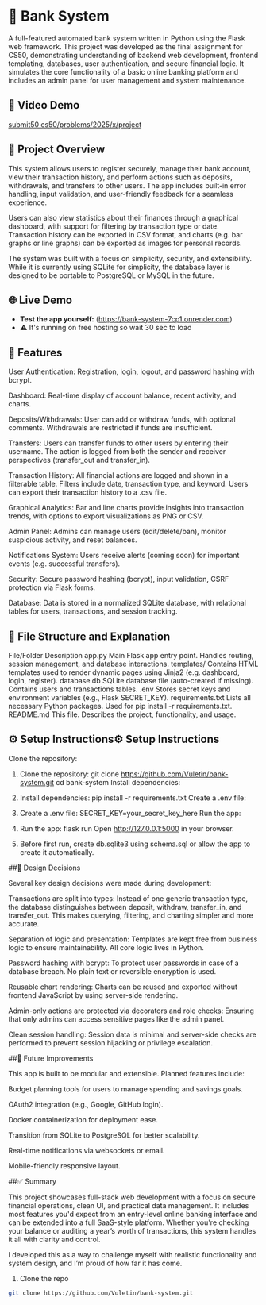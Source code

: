 # 🏦 Bank System

A full-featured automated bank system written in Python using the Flask web framework. This project was developed as the final assignment for CS50, demonstrating understanding of backend web development, frontend templating, databases, user authentication, and secure financial logic. It simulates the core functionality of a basic online banking platform and includes an admin panel for user management and system maintenance.

## 🎥 Video Demo
[submit50 cs50/problems/2025/x/project](https://youtu.be/uvWxghlOhAs)

## 🧠 Project Overview

This system allows users to register securely, manage their bank account, view their transaction history, and perform actions such as deposits, withdrawals, and transfers to other users. The app includes built-in error handling, input validation, and user-friendly feedback for a seamless experience.

Users can also view statistics about their finances through a graphical dashboard, with support for filtering by transaction type or date. Transaction history can be exported in CSV format, and charts (e.g. bar graphs or line graphs) can be exported as images for personal records.

The system was built with a focus on simplicity, security, and extensibility. While it is currently using SQLite for simplicity, the database layer is designed to be portable to PostgreSQL or MySQL in the future.

## 🌐 Live Demo

* **Test the app yourself:** (https://bank-system-7cp1.onrender.com)
* ⚠ It's running on free hosting so wait 30 sec to load

## 🚀 Features

User Authentication: Registration, login, logout, and password hashing with bcrypt.

Dashboard: Real-time display of account balance, recent activity, and charts.

Deposits/Withdrawals: User can add or withdraw funds, with optional comments. Withdrawals are restricted if funds are insufficient.

Transfers: Users can transfer funds to other users by entering their username. The action is logged from both the sender and receiver perspectives (transfer_out and transfer_in).

Transaction History: All financial actions are logged and shown in a filterable table. Filters include date, transaction type, and keyword. Users can export their transaction history to a .csv file.

Graphical Analytics: Bar and line charts provide insights into transaction trends, with options to export visualizations as PNG or CSV.

Admin Panel: Admins can manage users (edit/delete/ban), monitor suspicious activity, and reset balances.

Notifications System: Users receive alerts (coming soon) for important events (e.g. successful transfers).

Security: Secure password hashing (bcrypt), input validation, CSRF protection via Flask forms.

Database: Data is stored in a normalized SQLite database, with relational tables for users, transactions, and session tracking.

## 📂 File Structure and Explanation

File/Folder	Description
app.py	Main Flask app entry point. Handles routing, session management, and database interactions.
templates/	Contains HTML templates used to render dynamic pages using Jinja2 (e.g. dashboard, login, register).
database.db	SQLite database file (auto-created if missing). Contains users and transactions tables.
.env	Stores secret keys and environment variables (e.g., Flask SECRET_KEY).
requirements.txt	Lists all necessary Python packages. Used for pip install -r requirements.txt.
README.md	This file. Describes the project, functionality, and usage.

## ⚙️ Setup Instructions⚙️ Setup Instructions

Clone the repository:

1. Clone the repository:
git clone https://github.com/Vuletin/bank-system.git
cd bank-system
Install dependencies:

2. Install dependencies:
pip install -r requirements.txt
Create a .env file:

3. Create a .env file:
SECRET_KEY=your_secret_key_here
Run the app:

4. Run the app:
flask run
Open http://127.0.0.1:5000 in your browser.

5. Before first run, create db.sqlite3 using schema.sql or allow the app to create it automatically.

##🔧 Design Decisions

Several key design decisions were made during development:

Transactions are split into types: Instead of one generic transaction type, the database distinguishes between deposit, withdraw, transfer_in, and transfer_out. This makes querying, filtering, and charting simpler and more accurate.

Separation of logic and presentation: Templates are kept free from business logic to ensure maintainability. All core logic lives in Python.

Password hashing with bcrypt: To protect user passwords in case of a database breach. No plain text or reversible encryption is used.

Reusable chart rendering: Charts can be reused and exported without frontend JavaScript by using server-side rendering.

Admin-only actions are protected via decorators and role checks: Ensuring that only admins can access sensitive pages like the admin panel.

Clean session handling: Session data is minimal and server-side checks are performed to prevent session hijacking or privilege escalation.

##🔮 Future Improvements

This app is built to be modular and extensible. Planned features include:

Budget planning tools for users to manage spending and savings goals.

OAuth2 integration (e.g., Google, GitHub login).

Docker containerization for deployment ease.

Transition from SQLite to PostgreSQL for better scalability.

Real-time notifications via websockets or email.

Mobile-friendly responsive layout.

##✅ Summary

This project showcases full-stack web development with a focus on secure financial operations, clean UI, and practical data management. It includes most features you'd expect from an entry-level online banking interface and can be extended into a full SaaS-style platform. Whether you're checking your balance or auditing a year’s worth of transactions, this system handles it all with clarity and control.

I developed this as a way to challenge myself with realistic functionality and system design, and I’m proud of how far it has come.

1. Clone the repo  
```bash
git clone https://github.com/Vuletin/bank-system.git
